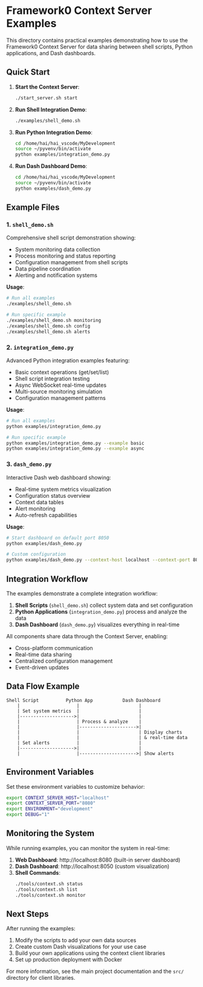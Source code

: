 # Framework0 Context Server Examples

This directory contains practical examples demonstrating how to use the Framework0 Context Server for data sharing between shell scripts, Python applications, and Dash dashboards.

## Quick Start

1. **Start the Context Server**:
   ```bash
   ./start_server.sh start
   ```

2. **Run Shell Integration Demo**:
   ```bash
   ./examples/shell_demo.sh
   ```

3. **Run Python Integration Demo**:
   ```bash
   cd /home/hai/hai_vscode/MyDevelopment
   source ~/pyvenv/bin/activate
   python examples/integration_demo.py
   ```

4. **Run Dash Dashboard Demo**:
   ```bash
   cd /home/hai/hai_vscode/MyDevelopment
   source ~/pyvenv/bin/activate
   python examples/dash_demo.py
   ```

## Example Files

### 1. `shell_demo.sh`
Comprehensive shell script demonstration showing:
- System monitoring data collection
- Process monitoring and status reporting
- Configuration management from shell scripts
- Data pipeline coordination
- Alerting and notification systems

**Usage**:
```bash
# Run all examples
./examples/shell_demo.sh

# Run specific example
./examples/shell_demo.sh monitoring
./examples/shell_demo.sh config
./examples/shell_demo.sh alerts
```

### 2. `integration_demo.py`
Advanced Python integration examples featuring:
- Basic context operations (get/set/list)
- Shell script integration testing
- Async WebSocket real-time updates
- Multi-source monitoring simulation
- Configuration management patterns

**Usage**:
```bash
# Run all examples
python examples/integration_demo.py

# Run specific example
python examples/integration_demo.py --example basic
python examples/integration_demo.py --example async
```

### 3. `dash_demo.py`
Interactive Dash web dashboard showing:
- Real-time system metrics visualization
- Configuration status overview
- Context data tables
- Alert monitoring
- Auto-refresh capabilities

**Usage**:
```bash
# Start dashboard on default port 8050
python examples/dash_demo.py

# Custom configuration
python examples/dash_demo.py --context-host localhost --context-port 8080 --dash-port 8051
```

## Integration Workflow

The examples demonstrate a complete integration workflow:

1. **Shell Scripts** (`shell_demo.sh`) collect system data and set configuration
2. **Python Applications** (`integration_demo.py`) process and analyze the data
3. **Dash Dashboard** (`dash_demo.py`) visualizes everything in real-time

All components share data through the Context Server, enabling:
- Cross-platform communication
- Real-time data sharing
- Centralized configuration management
- Event-driven updates

## Data Flow Example

```
Shell Script          Python App           Dash Dashboard
    |                     |                      |
    | Set system metrics  |                      |
    |-------------------->|                      |
    |                     | Process & analyze    |
    |                     |--------------------->|
    |                     |                      | Display charts
    |                     |                      | & real-time data
    | Set alerts          |                      |
    |-------------------->|                      |
    |                     |--------------------->| Show alerts
```

## Environment Variables

Set these environment variables to customize behavior:

```bash
export CONTEXT_SERVER_HOST="localhost"
export CONTEXT_SERVER_PORT="8080"
export ENVIRONMENT="development"
export DEBUG="1"
```

## Monitoring the System

While running examples, you can monitor the system in real-time:

1. **Web Dashboard**: http://localhost:8080 (built-in server dashboard)
2. **Dash Dashboard**: http://localhost:8050 (custom visualization)
3. **Shell Commands**:
   ```bash
   ./tools/context.sh status
   ./tools/context.sh list
   ./tools/context.sh monitor
   ```

## Next Steps

After running the examples:

1. Modify the scripts to add your own data sources
2. Create custom Dash visualizations for your use case
3. Build your own applications using the context client libraries
4. Set up production deployment with Docker

For more information, see the main project documentation and the `src/` directory for client libraries.